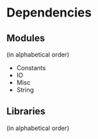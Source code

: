 # Dependencies

## Modules
(in alphabetical order)

* Constants
* IO
* Misc
* String

## Libraries
(in alphabetical order)
